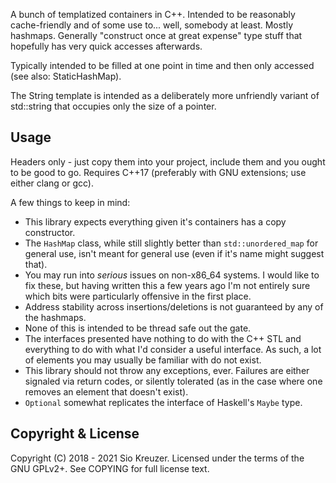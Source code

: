 A bunch of templatized containers in C++. Intended to be reasonably cache-friendly and of some use to... well, somebody at least. Mostly hashmaps. Generally "construct once at great expense" type stuff that hopefully has very quick accesses afterwards.

Typically intended to be filled at one point in time and then only accessed (see also: StaticHashMap).

The String template is intended as a deliberately more unfriendly variant of std::string that occupies only the size of a pointer.

Usage
----

Headers only - just copy them into your project, include them and you ought to be good to go. Requires C++17 (preferably with GNU extensions; use either clang or gcc).

A few things to keep in mind:
* This library expects everything given it's containers has a copy constructor.
* The `HashMap` class, while still slightly better than `std::unordered_map` for general use, isn't meant for general use (even if it's name might suggest that).
* You may run into *serious* issues on non-x86_64 systems. I would like to fix these, but having written this a few years ago I'm not entirely sure which bits were particularly offensive in the first place.
* Address stability across insertions/deletions is not guaranteed by any of the hashmaps.
* None of this is intended to be thread safe out the gate.
* The interfaces presented have nothing to do with the C++ STL and everything to do with what I'd consider a useful interface. As such, a lot of elements you may usually be familiar with do not exist.
* This library should not throw any exceptions, ever. Failures are either signaled via return codes, or silently tolerated (as in the case where one removes an element that doesn't exist).
* `Optional` somewhat replicates the interface of Haskell's `Maybe` type.

Copyright & License
----

Copyright (C) 2018 - 2021 Sio Kreuzer.
Licensed under the terms of the GNU GPLv2+. See COPYING for full license text.
